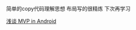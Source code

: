 
简单的copy代码理解思想 布局写的很精炼 下次再学习

[浅谈 MVP in Android](http://blog.csdn.net/lmj623565791/article/details/46596109)

